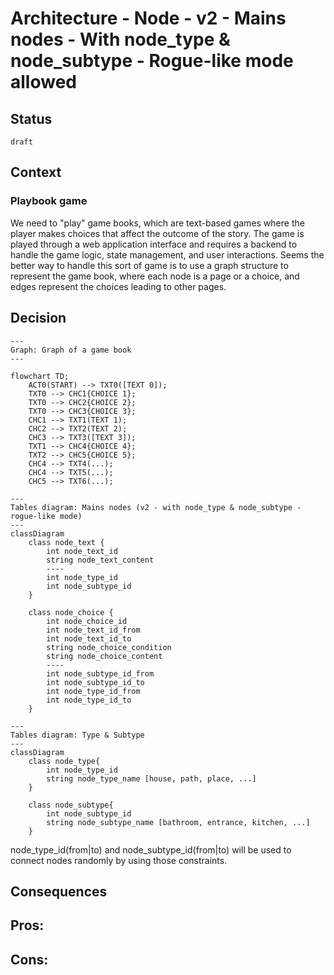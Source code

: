 # Architecture - Node - v2 - Mains nodes - With node_type & node_subtype - Rogue-like mode allowed

## Status
`draft`

## Context

### Playbook game
We need to "play" game books, which are text-based games where the player makes choices that affect the outcome of the story. 
The game is played through a web application interface and requires a backend to handle the game logic, state management, and user interactions.
Seems the better way to handle this sort of game is to use a graph structure to represent the game book, where each node is a page or a choice, 
and edges represent the choices leading to other pages.


## Decision
```mermaid
---
Graph: Graph of a game book
---

flowchart TD;
    ACT0(START) --> TXT0([TEXT 0]);
    TXT0 --> CHC1{CHOICE 1};
    TXT0 --> CHC2{CHOICE 2};
    TXT0 --> CHC3{CHOICE 3};
    CHC1 --> TXT1(TEXT 1);
    CHC2 --> TXT2(TEXT 2);
    CHC3 --> TXT3([TEXT 3]);
    TXT1 --> CHC4{CHOICE 4};
    TXT2 --> CHC5{CHOICE 5};
    CHC4 --> TXT4(...);
    CHC4 --> TXT5(...);
    CHC5 --> TXT6(...);

```

```mermaid
---
Tables diagram: Mains nodes (v2 - with node_type & node_subtype - rogue-like mode)
---
classDiagram
    class node_text {
        int node_text_id
        string node_text_content
        ----
        int node_type_id
        int node_subtype_id
    }
    
    class node_choice {
        int node_choice_id
        int node_text_id_from
        int node_text_id_to
        string node_choice_condition
        string node_choice_content
        ----
        int node_subtype_id_from
        int node_subtype_id_to
        int node_type_id_from
        int node_type_id_to
    }
```

```mermaid
---
Tables diagram: Type & Subtype
---
classDiagram
    class node_type{
        int node_type_id
        string node_type_name [house, path, place, ...]
    }

    class node_subtype{
        int node_subtype_id
        string node_subtype_name [bathroom, entrance, kitchen, ...]
    }
```

node_type_id(from|to) and node_subtype_id(from|to) will be used to connect nodes randomly by using those constraints.

## Consequences
Pros:
- 

Cons:
-
